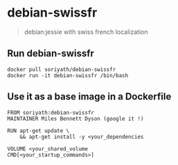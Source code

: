 # debian-swissfr

> debian:jessie with swiss french localization

## Run debian-swissfr
```
docker pull soriyath/debian-swissfr
docker run -it debian-swissfr /bin/bash
```

## Use it as a base image in a Dockerfile
```
FROM soriyath:debian-swissfr
MAINTAINER Miles Bennett Dyson (google it !)

RUN apt-get update \
	&& apt-get install -y <your_dependencies

VOLUME <your_shared_volume
CMD[<your_startup_commands>]
```